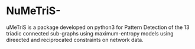# NuMeTriS-
uMeTriS is a package developed on python3 for Pattern Detection of the 13 triadic connected sub-graphs using maximum-entropy models using direected and reciprocated constraints on network data.
